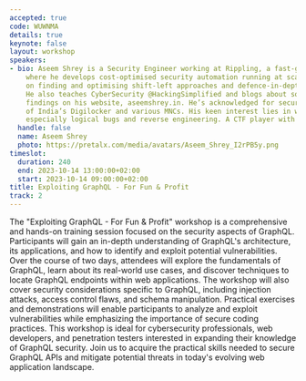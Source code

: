 ```yaml
---
accepted: true
code: WUWNMA
details: true
keynote: false
layout: workshop
speakers:
- bio: Aseem Shrey is a Security Engineer working at Rippling, a fast-growing US Startup,
    where he develops cost-optimised security automation running at scale. He is focused
    on finding and optimising shift-left approaches and defence-in-depth strategies.
    He also teaches CyberSecurity @HackingSimplified and blogs about some of his security
    findings on his website, aseemshrey.in. He’s acknowledged for securing the government
    of India’s Digilocker and various MNCs. His keen interest lies in web app exploitation
    especially logical bugs and reverse engineering. A CTF player with NULLKrypt3rs.
  handle: false
  name: Aseem Shrey
  photo: https://pretalx.com/media/avatars/Aseem_Shrey_I2rPB5y.png
timeslot:
  duration: 240
  end: 2023-10-14 13:00:00+02:00
  start: 2023-10-14 09:00:00+02:00
title: Exploiting GraphQL - For Fun & Profit
track: 2
---
```


The "Exploiting GraphQL - For Fun & Profit" workshop is a comprehensive and hands-on training session focused on the security aspects of GraphQL.
Participants will gain an in-depth understanding of GraphQL's architecture, its applications, and how to identify and exploit potential vulnerabilities.
Over the course of two days, attendees will explore the fundamentals of GraphQL, learn about its real-world use cases, and discover techniques to locate GraphQL endpoints within web applications.
The workshop will also cover security considerations specific to GraphQL, including injection attacks, access control flaws, and schema manipulation.
Practical exercises and demonstrations will enable participants to analyze and exploit vulnerabilities while emphasizing the importance of secure coding practices.
This workshop is ideal for cybersecurity professionals, web developers, and penetration testers interested in expanding their knowledge of GraphQL security.
Join us to acquire the practical skills needed to secure GraphQL APIs and mitigate potential threats in today's evolving web application landscape.